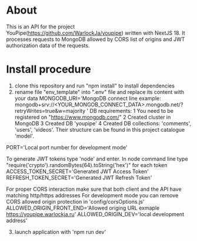 # About
This is an API for the project YouPipe(https://github.com/WarlockJa/youpipe) written with NextJS 18. It processes requests to MongoDB allowed by CORS list of origins and JWT authorization data of the requests.

# Install procedure

1) clone this repository and run "npm install" to install dependencies
2) rename file "env_template" into ".env" file and replace its content with your data
  MONGODB_URI='MongoDB connect line example: mongodb+srv://<YOUR_MONGOB_CONNECT_DATA>.mongodb.net/<YOURPROJECT>?retryWrites=true&w=majority '
  DB requirements: 
  1 You need to be registered on "https://www.mongodb.com/"
  2 Created cluster in MongoDB
  3 Created DB 'youpipe'
  4 Created DB collections: 'comments', 'users', 'videos'. Their structure can be found in this project catalogue 'model'.
  
  PORT='Local port number for development mode'
  
  To generate JWT tokens type 'node' and enter. In node command line type "require('crypto').randomBytes(64).toString('hex')" for each token
  ACCESS_TOKEN_SECRET='Generated JWT Access Token'
  REFRESH_TOKEN_SECRET='Generated JWT Refresh Token'
  
  For proper CORS interaction make sure that both client and the API have matching http/https addresses
  For development mode you can remove CORS allowed origin protection in 'config/corsOptions.js'
  ALLOWED_ORIGIN_FRONT_END='Allowed origing URL exmaple https://youpipe.warlockja.ru'
  ALLOWED_ORIGIN_DEV='local development address'
  
3) launch application with 'npm run dev'
